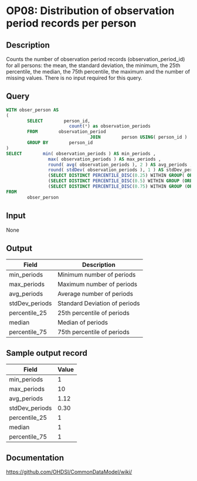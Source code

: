 <!---
Group:observation period
Name:OP08 Distribution of observation period records per person
Author:Patrick Ryan
CDM Version: 5.0
-->

# OP08: Distribution of observation period records per person

## Description
Counts the number of observation period records (observation_period_id) for all persons: the mean, the standard deviation, the minimum, the 25th percentile, the median, the 75th percentile, the maximum and the number of missing values. There is no input required for this query.

## Query
```sql
WITH obser_person AS
(
        SELECT        person_id,
                        count(*) as observation_periods
        FROM        observation_period
                                JOIN        person USING( person_id )
        GROUP BY        person_id
)
SELECT        min( observation_periods ) AS min_periods ,
                max( observation_periods ) AS max_periods ,
                round( avg( observation_periods ), 2 ) AS avg_periods ,
                round( stdDev( observation_periods ), 1 ) AS stdDev_periods ,
                (SELECT DISTINCT PERCENTILE_DISC(0.25) WITHIN GROUP( ORDER BY observation_periods ) OVER() FROM obser_person) AS percentile_25 ,
                (SELECT DISTINCT PERCENTILE_DISC(0.5) WITHIN GROUP (ORDER BY observation_periods ) OVER() FROM obser_person) AS median ,
                (SELECT DISTINCT PERCENTILE_DISC(0.75) WITHIN GROUP (ORDER BY observation_periods ) OVER() FROM obser_person) AS percentile_75
FROM
        obser_person
```

## Input

None

## Output

| Field |  Description |
| --- | --- |
|  min_periods |  Minimum number of periods  |
|  max_periods |  Maximum number of periods |
|  avg_periods |  Average number of periods |
|  stdDev_periods |  Standard Deviation of periods |
|  percentile_25 |  25th percentile of periods |
|  median |  Median of periods |
|  percentile_75 |  75th percentile of periods |

## Sample output record

| Field |  Value |
| --- | --- |
|  min_periods |  1 |
|  max_periods |  10 |
|  avg_periods |  1.12 |
|  stdDev_periods |  0.30 |
|  percentile_25 |  1 |
|  median |  1 |
|  percentile_75 |  1  |


## Documentation
https://github.com/OHDSI/CommonDataModel/wiki/
